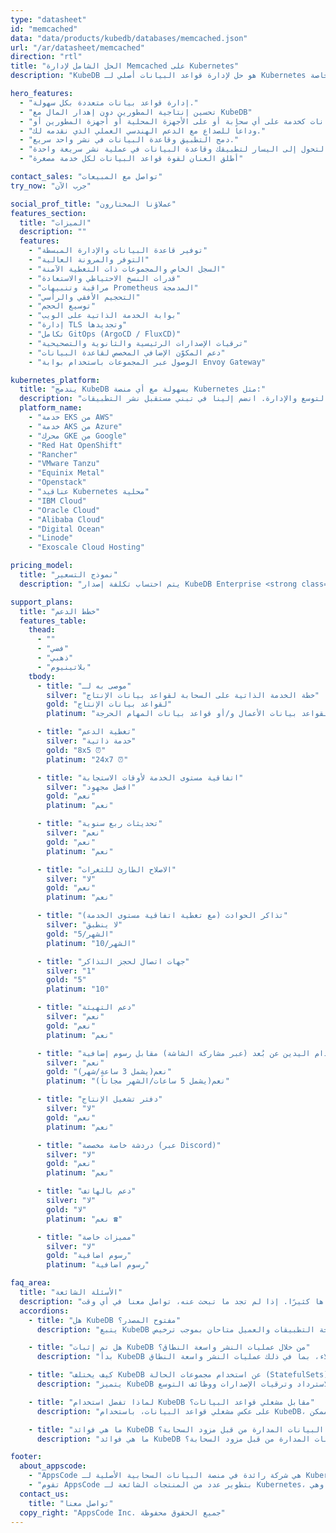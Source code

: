 ```yaml
---
type: "datasheet"
id: "memcached"
data: "data/products/kubedb/databases/memcached.json"
url: "/ar/datasheet/memcached"
direction: "rtl"
title: "الحل الشامل لإدارة Memcached على Kubernetes"
description: "KubeDB هو حل لإدارة قواعد البيانات أصلي لـ Kubernetes يُبسِّط ويُؤتمت المهام الروتينية مثل التهيئة، المراقبة، التحديث، التصحيح، التوسيع، توسيع الحجم، النسخ الاحتياطي، الاستعادة، اكتشاف الأعطال، والإصلاح لأنواع مختلفة من قواعد البيانات الشهيرة على أي سحابة عامة أو خاصة."

hero_features:
  - "إدارة قواعد بيانات متعددة بكل سهولة."
  - "تحسين إنتاجية المطورين دون إهدار المال مع KubeDB"
  - "تشغيل قاعدة البيانات كخدمة على أي سحابة أو على الأجهزة المحلية أو أجهزة المطورين أو CI/CD."
  - "وداعاً للصداع مع الدعم الهندسي العملي الذي نقدمه لك."
  - "دمج التطبيق وقاعدة البيانات في نشر واحد سريع."
  - "التحول إلى اليسار لتطبيقك وقاعدة البيانات في عملية نشر سريعة واحدة."
  - "أطلق العنان لقوة قواعد البيانات لكل خدمة مصغرة"

contact_sales: "تواصل مع المبيعات"
try_now: "جرب الآن"

social_prof_title: "عملاؤنا المختارون"
features_section:
  title: "الميزات"
  description: ""
  features:
    - "توفير قاعدة البيانات والإدارة المبسطة"
    - "التوفر والمرونة العالية"
    - "السجل الخاص والمجموعات ذات التغطية الآمنة"
    - "قدرات النسخ الاحتياطي والاستعادة"
    - "مراقبة وتنبيهات Prometheus المدمجة"
    - "التحجيم الأفقي والرأسي"
    - "توسيع الحجم"
    - "بوابة الخدمة الذاتية على الويب"
    - "إدارة TLS وتجديدها"
    - "تكامل GitOps (ArgoCD / FluxCD)"
    - "ترقيات الإصدارات الرئيسية والثانوية والتصحيحية"
    - "دعم المكوّن الإضافي المخصص لقاعدة البيانات"
    - "الوصول عبر المجموعات باستخدام بوابة Envoy Gateway"

kubernetes_platform:
  title: "يندمج KubeDB بسهولة مع أي منصة Kubernetes مثل:"
  description: "اختر منصتك المفضلة واستمتع بالنشر والتوسع والإدارة. انضم إلينا في تبني مستقبل نشر التطبيقات."
  platform_name:
    - "خدمة EKS من AWS"
    - "خدمة AKS من Azure"
    - "محرك GKE من Google"
    - "Red Hat OpenShift"
    - "Rancher"
    - "VMware Tanzu"
    - "Equinix Metal"
    - "Openstack"
    - "عناقيد Kubernetes محلية"
    - "IBM Cloud"
    - "Oracle Cloud"
    - "Alibaba Cloud"
    - "Digital Ocean"
    - "Linode"
    - "Exoscale Cloud Hosting"

pricing_model:
  title: "نموذج التسعير"
  description: "يتم احتساب تكلفة إصدار KubeDB Enterprise <strong class=\"has-text-primary\"> بالحد الأقصى للذاكرة الذي تم تعيينه لحاويات قواعد البيانات التي يديرها KubeDB (وليس ذاكرة عقد Kubernetes العاملة).</strong> لنفترض أن 3 نسخ متماثلة من PostgreSQL لكل منها ذاكرة وصول عشوائي (RAM) بسعة 8 جيجابايت ستُحسب على أنها ذاكرة 24 جيجابايت لأغراض الفوترة."

support_plans:
  title: "خطط الدعم"
  features_table:
    thead:
      - ""
      - "فضي"
      - "ذهبي"
      - "بلاتينيوم"
    tbody:
      - title: "موصى به لـ"
        silver: "خطة الخدمة الذاتية على السحابة لقواعد بيانات الإنتاج"
        gold: "لقواعد بيانات الإنتاج"
        platinum: "لقواعد بيانات الأعمال و/أو قواعد بيانات المهام الحرجة"

      - title: "تغطية الدعم"
        silver: "خدمة ذاتية"
        gold: "8x5 ⏰"
        platinum: "24x7 ⏰"

      - title: "اتفاقية مستوى الخدمة لأوقات الاستجابة"
        silver: "افضل مجهود"
        gold: "نعم"
        platinum: "نعم"

      - title: "تحديثات ربع سنوية"
        silver: "نعم"
        gold: "نعم"
        platinum: "نعم"

      - title: "الاصلاح الطارئ للثغرات"
        silver: "لا"
        gold: "نعم"
        platinum: "نعم"

      - title: "تذاكر الحوادث (مع تغطية اتفاقية مستوى الخدمة)"
        silver: "لا ينطبق"
        gold: "5/الشهر"
        platinum: "10/الشهر"

      - title: "جهات اتصال لحجز التذاكر"
        silver: "1"
        gold: "5"
        platinum: "10"

      - title: "دعم التهيئة"
        silver: "نعم"
        gold: "نعم"
        platinum: "نعم"

      - title: "استخدام اليدين عن بُعد (عبر مشاركة الشاشة) مقابل رسوم إضافية"
        silver: "نعم"
        gold: "نعم(يشمل 3 ساعة/شهر)"
        platinum: "نعم(يشمل 5 ساعات/الشهر مجاناً)"

      - title: "دفتر تشغيل الإنتاج"
        silver: "لا"
        gold: "نعم"
        platinum: "نعم"

      - title: "دردشة خاصة مخصصة (عبر Discord)"
        silver: "لا"
        gold: "نعم"
        platinum: "نعم"

      - title: "دعم بالهاتف"
        silver: "لا"
        gold: "لا"
        platinum: "نعم ☎"

      - title: "مميزات خاصة"
        silver: "لا"
        gold: "رسوم اضافية"
        platinum: "رسوم اضافية"

faq_area:
  title: "الأسئلة الشائعة"
  description: "إليك بعض الأسئلة التي نتلقاها كثيرًا. إذا لم تجد ما تبحث عنه، تواصل معنا في أي وقت."
  accordions:
    - title: "هل KubeDB مفتوح المصدر؟"
      description: "يتبع KubeDB نموذجاً مفتوح النواة. واجهة برمجة التطبيقات والعميل متاحان بموجب ترخيص Apache v2 للتكامل مع مشاريع العملاء."

    - title: "هل تم إثبات KubeDB من خلال عمليات النشر واسعة النطاق؟"
      description: "بدأ KubeDB في عام 2017 وتم نشره منذ ذلك الحين عبر العديد من العملاء، بما في ذلك عمليات النشر واسعة النطاق."

    - title: "كيف يختلف KubeDB عن استخدام مجموعات الحالة (StatefulSets)؟"
      description: "يتميز KubeDB عن غيره بعمليات اليوم الثاني الشاملة، والتي تشمل المراقبة والتنبيهات والنسخ الاحتياطي/الاسترداد وترقيات الإصدارات ووظائف التوسع."

    - title: "لماذا تفضل استخدام KubeDB مقابل مشغلي قواعد البيانات؟"
      description: "على عكس مشغلي قواعد البيانات، باستخدام KubeDB، يمكنك بسهولة تلبية جميع متطلبات قاعدة البيانات الخاصة بك بموجب عقد واحد وبأقل جهد هندسي ممكن."

    - title: "ما هي فوائد KubeDB مقارنة بخدمة قاعدة البيانات المدارة من قبل مزود السحابة؟"
      description: "ما هي فوائد KubeDB مقارنة بخدمة قاعدة البيانات المدارة من قبل مزود السحابة؟"

footer:
  about_appscode: 
    - "AppsCode هي شركة رائدة في منصة البيانات السحابية الأصلية لـ Kubernetes. تأسست AppsCode في عام 2016 على يد تامال ساها، وهو مهندس سابق في جوجل."
    - "تقوم AppsCode بتطوير عدد من المنتجات الشائعة لـ Kubernetes، وهي KubeDB و Stash و KubeVault و Voyager. يقع المقر الرئيسي لشركة AppsCode في لاس فيغاس، نيفادا، الولايات المتحدة الأمريكية ولها مكاتب هندسية في دكا، بنغلاديش."
  contact_us:
    title: "تواصل معنا"
  copy_right: "AppsCode Inc. جميع الحقوق محفوظة"
---
```


